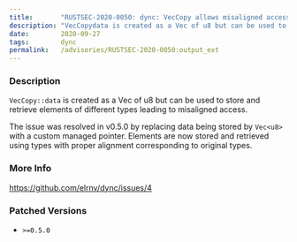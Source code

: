 ```yaml
---
title:       "RUSTSEC-2020-0050: dync: VecCopy allows misaligned access to elements"
description: "VecCopydata is created as a Vec of u8 but can be used to store and retrieve elements of different types leading to misaligned access. The issue was resolved in v0.5.0 by replacing data being stored by Vecu8 with a custom managed pointer. Elements are now stored and retrieved using types with proper alignment corresponding to original types."
date:        2020-09-27
tags:        dync
permalink:   /advisories/RUSTSEC-2020-0050:output_ext
---
```


### Description

`VecCopy::data` is created as a Vec of u8 but can be used to store and retrieve
elements of different types leading to misaligned access.

The issue was resolved in v0.5.0 by replacing data being stored by `Vec<u8>` with a custom managed
pointer.  Elements are now stored and retrieved using types with proper alignment corresponding to
original types.

### More Info

<https://github.com/elrnv/dync/issues/4>

### Patched Versions

- `>=0.5.0`


